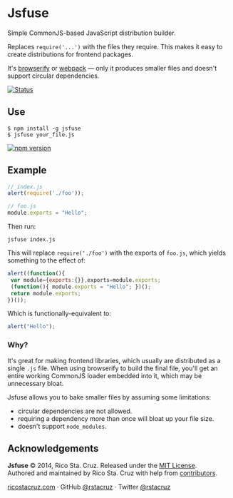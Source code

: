 Jsfuse
======

Simple CommonJS-based JavaScript distribution builder.

Replaces `require('...')` with the files they require. This makes it easy to
create distributions for frontend packages.

It's [browserify] or [webpack] — only it produces smaller files and doesn't 
support circular dependencies.

[![Status](https://travis-ci.org/rstacruz/jsfuse.svg?branch=master)](https://travis-ci.org/rstacruz/jsfuse)  

Use
---

    $ npm install -g jsfuse
    $ jsfuse your_file.js

[![npm version](https://img.shields.io/npm/v/jsfuse.png)](https://npmjs.org/jsfuse/jsfuse "View this project on npm")

Example
-------

```js
// index.js
alert(require('./foo'));

// foo.js
module.exports = "Hello";
```

Then run:

    jsfuse index.js

This will replace `require('./foo')` with the exports of `foo.js`, which yields 
something to the effect of:

```js
alert((function(){
 var module={exports:{}},exports=module.exports;
 (function(){ module.exports = "Hello"; })();
 return module.exports;
})());
```

Which is functionally-equivalent to:

```js
alert("Hello");
```

### Why?

It's great for making frontend libraries, which usually are distributed as a 
single `.js` file. When using browserify to build the final file, you'll get an 
entire working CommonJS loader embedded into it, which may be unnecessary bloat.

Jsfuse allows you to bake smaller files by assuming some limitations:

 - circular dependencies are not allowed.
 - requiring a dependency more than once will bloat up your file size.
 - doesn't support `node_modules`.

Acknowledgements
----------------

**Jsfuse** © 2014, Rico Sta. Cruz. Released under the [MIT License].<br>
Authored and maintained by Rico Sta. Cruz with help from [contributors].

[ricostacruz.com](http://ricostacruz.com) ·
GitHub [@rstacruz](https://github.com/rstacruz) ·
Twitter [@rstacruz](https://twitter.com/rstacruz)

[MIT License]: http://mit-license.org/
[contributors]: http://github.com/rstacruz/jsfuse/contributors
[Browserify]: http://browserify.org/
[Webpack]: http://webpack.github.io/
